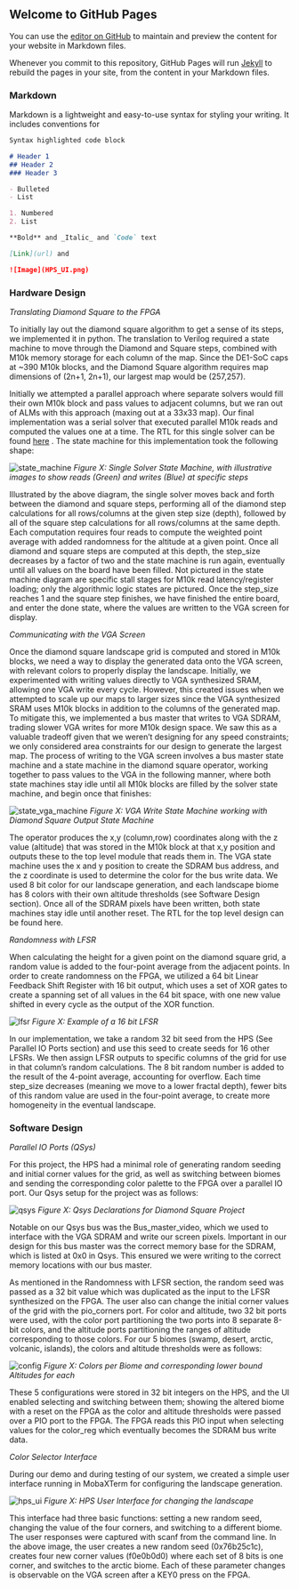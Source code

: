 ## Welcome to GitHub Pages

You can use the [editor on GitHub](https://github.com/sgp62/ECE5760/edit/gh-pages/index.md) to maintain and preview the content for your website in Markdown files.

Whenever you commit to this repository, GitHub Pages will run [Jekyll](https://jekyllrb.com/) to rebuild the pages in your site, from the content in your Markdown files.

### Markdown

Markdown is a lightweight and easy-to-use syntax for styling your writing. It includes conventions for

```markdown
Syntax highlighted code block

# Header 1
## Header 2
### Header 3

- Bulleted
- List

1. Numbered
2. List

**Bold** and _Italic_ and `Code` text

[Link](url) and 

![Image](HPS_UI.png)

```
### **Hardware Design**

_Translating Diamond Square to the FPGA_

To initially lay out the diamond square algorithm to get a sense of its steps, we implemented it in python. The translation to Verilog required a state machine to move through the Diamond and Square steps, combined with M10k memory storage for each column of the map. Since the DE1-SoC caps at ~390 M10k blocks, and the Diamond Square algorithm requires map dimensions of (2n+1, 2n+1), our largest map would be (257,257). 

Initially we attempted a parallel approach where separate solvers would fill their own M10k block and pass values to adjacent columns, but we ran out of ALMs with this approach (maxing out at a 33x33 map). Our final implementation was a serial solver that executed parallel M10k reads and computed the values one at a time. The RTL for this single solver can be found [here](https://github.com/sgp62/ECE5760/blob/main/FinalProject/ds_single_operator.v) . The state machine for this implementation took the following shape:

![state_machine](images/image8.png)
_Figure X: Single Solver State Machine, with illustrative images to show reads (Green) and writes (Blue) at specific steps_

Illustrated by the above diagram, the single solver moves back and forth between the diamond and square steps, performing all of the diamond step calculations for all rows/columns at the given step size (depth), followed by all of the square step calculations for all rows/columns at the same depth. Each computation requires four reads to compute the weighted point average with added randomness for the altitude at a given point. Once all diamond and square steps are computed at this depth, the step_size decreases by a factor of two and the state machine is run again, eventually until all values on the board have been filled. Not pictured in the state machine diagram are specific stall stages for M10k read latency/register loading; only the algorithmic logic states are pictured. 
Once the step_size reaches 1 and the square step finishes, we have finished the entire board, and enter the done state, where the values are written to the VGA screen for display. 


_Communicating with the VGA Screen_

Once the diamond square landscape grid is computed and stored in M10k blocks, we need a way to display the generated data onto the VGA screen, with relevant colors to properly display the landscape. Initially, we experimented with writing values directly to VGA synthesized SRAM, allowing one VGA write every cycle. However, this created issues when we attempted to scale up our maps to larger sizes since the VGA synthesized SRAM uses M10k blocks in addition to the columns of the generated map. To mitigate this, we implemented a bus master that writes to VGA SDRAM, trading slower VGA writes for more M10k design space. We saw this as a valuable tradeoff given that we weren’t designing for any speed constraints; we only considered area constraints for our design to generate the largest map. The process of writing to the VGA screen involves a bus master state machine and a state machine in the diamond square operator, working together to pass values to the VGA in the following manner, where both state machines stay idle until all M10k blocks are filled by the solver state machine, and begin once that finishes:

![state_vga_machine](images/image16.png)
_Figure X: VGA Write State Machine working with Diamond Square Output State Machine_

The operator produces the x,y (column,row) coordinates along with the z value (altitude) that was stored in the M10k block at that x,y position and outputs these to the top level module that reads them in. The VGA state machine uses the x and y position to create the SDRAM bus address, and the z coordinate is used to determine the color for the bus write data. We used 8 bit color for our landscape generation, and each landscape biome has 8 colors with their own altitude thresholds (see Software Design section). Once all of the SDRAM pixels have been written, both state machines stay idle until another reset. The RTL for the top level design can be found here. 


_Randomness with LFSR_

When calculating the height for a given point on the diamond square grid, a random value is added to the four-point average from the adjacent points. In order to create randomness on the FPGA, we utilized a 64 bit Linear Feedback Shift Register with 16 bit output, which uses a set of XOR gates to create a spanning set of all values in the 64 bit space, with one new value shifted in every cycle as the output of the XOR function.

![lfsr](images/image18.png)
_Figure X: Example of a 16 bit LFSR_

In our implementation, we take a random 32 bit seed from the HPS (See Parallel IO Ports section) and use this seed to create seeds for 16 other LFSRs. We then assign LFSR outputs to specific columns of the grid for use in that column’s random calculations. The 8 bit random number is added to the result of the 4-point average, accounting for overflow. Each time step_size decreases (meaning we move to a lower fractal depth), fewer bits of this random value are used in the four-point average, to create more homogeneity in the eventual landscape. 

### **Software Design**

_Parallel IO Ports (QSys)_

For this project, the HPS had a minimal role of generating random seeding and initial corner values for the grid, as well as switching between biomes and sending the corresponding color palette to the FPGA over a parallel IO port. Our Qsys setup for the project was as follows:

![qsys](images/qsys.png)
_Figure X: Qsys Declarations for Diamond Square Project_

Notable on our Qsys bus was the Bus_master_video, which we used to interface with the VGA SDRAM and write our screen pixels. Important in our design for this bus master was the correct memory base for the SDRAM, which is listed at 0x0 in Qsys. This ensured we were writing to the correct memory locations with our bus master. 

As mentioned in the Randomness with LFSR section, the random seed was passed as a 32 bit value which was duplicated as the input to the LFSR synthesized on the FPGA. The user also can change the initial corner values of the grid with the pio_corners port. For color and altitude, two 32 bit ports were used, with the color port partitioning the two ports into 8 separate 8-bit colors, and the altitude ports partitioning the ranges of altitude corresponding to those colors. For our 5 biomes (swamp, desert, arctic, volcanic, islands), the colors and altitude thresholds were as follows:

![config](images/image15.png)
_Figure X: Colors per Biome and corresponding lower bound Altitudes for each_

These 5 configurations were stored in 32 bit integers on the HPS, and the UI enabled selecting and switching between them; showing the altered biome with a reset on the FPGA as the color and altitude thresholds were passed over a PIO port to the FPGA. The FPGA reads this PIO input when selecting values for the color_reg which eventually becomes the SDRAM bus write data.


_Color Selector Interface_

During our demo and during testing of our system, we created a simple user interface running in MobaXTerm for configuring the landscape generation.

![hps_ui](images/image21.png)
_Figure X: HPS User Interface for changing the landscape_

This interface had three basic functions: setting a new random seed, changing the value of the four corners, and switching to a different biome. The user responses were captured with scanf from the command line. In the above image, the user creates a new random seed (0x76b25c1c), creates four new corner values (f0e0b0d0) where each set of 8 bits is one corner, and switches to the arctic biome. Each of these parameter changes is observable on the VGA screen after a KEY0 press on the FPGA. 


<!-- For more details see [Basic writing and formatting syntax](https://docs.github.com/en/github/writing-on-github/getting-started-with-writing-and-formatting-on-github/basic-writing-and-formatting-syntax).

### Jekyll Themes

Your Pages site will use the layout and styles from the Jekyll theme you have selected in your [repository settings](https://github.com/sgp62/ECE5760/settings/pages). The name of this theme is saved in the Jekyll `_config.yml` configuration file.

### Support or Contact

Having trouble with Pages? Check out our [documentation](https://docs.github.com/categories/github-pages-basics/) or [contact support](https://support.github.com/contact) and we’ll help you sort it out. -->
